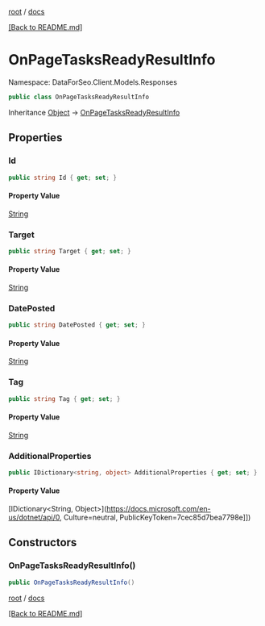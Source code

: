 [root](./../ "root") / [docs](./ "docs")

[[Back to README.md]](./../README.md "[Back to README.md]")

# OnPageTasksReadyResultInfo

Namespace: DataForSeo.Client.Models.Responses

```csharp
public class OnPageTasksReadyResultInfo
```

Inheritance [Object](https://docs.microsoft.com/en-us/dotnet/api/Object) → [OnPageTasksReadyResultInfo](./OnPageTasksReadyResultInfo.md)

## Properties

### **Id**

```csharp
public string Id { get; set; }
```

#### Property Value

[String](https://docs.microsoft.com/en-us/dotnet/api/String)<br>

### **Target**

```csharp
public string Target { get; set; }
```

#### Property Value

[String](https://docs.microsoft.com/en-us/dotnet/api/String)<br>

### **DatePosted**

```csharp
public string DatePosted { get; set; }
```

#### Property Value

[String](https://docs.microsoft.com/en-us/dotnet/api/String)<br>

### **Tag**

```csharp
public string Tag { get; set; }
```

#### Property Value

[String](https://docs.microsoft.com/en-us/dotnet/api/String)<br>

### **AdditionalProperties**

```csharp
public IDictionary<string, object> AdditionalProperties { get; set; }
```

#### Property Value

[IDictionary&lt;String, Object&gt;](https://docs.microsoft.com/en-us/dotnet/api/0, Culture=neutral, PublicKeyToken=7cec85d7bea7798e]])<br>

## Constructors

### **OnPageTasksReadyResultInfo()**

```csharp
public OnPageTasksReadyResultInfo()
```

[root](./../ "root") / [docs](./ "docs")

[[Back to README.md]](./../README.md "[Back to README.md]")